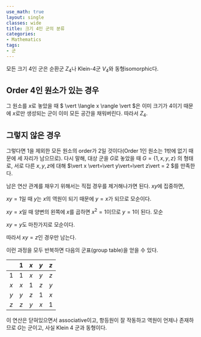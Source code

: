 ```yaml
---
use_math: true
layout: single
classes: wide
title: 크기 4인 군의 분류
categories:
- Mathematics
tags:
- 군
---
```




모든 크기 4인 군은 순환군 $Z_4$나 Klein-4군 $V_4$와 동형isomorphic다.



## Order 4인 원소가 있는 경우

그 원소를 $x$로 놓았을 때 $ \vert \langle x \rangle \vert $은 이미 크기가 4이기 때문에 $x$로만 생성되는 군이 이미 모든 공간을 채워버린다. 따라서 $Z_4$.



## 그렇지 않은 경우

그렇다면 1을 제외한 모든 원소의 order가 2일 것이다(Order 1인 원소는 1밖에 없기 때문에 세 자리가 남으므로). 다시 말해, 대상 군을 $G$로 놓았을 때  $G = \{1,x,y,z\}$ 의 형태로, 서로 다른 $x,y,z$에 대해 $\vert x \vert=\vert y\vert=\vert z\vert = 2 $를 만족한다.

남은 연산 관계를 채우기 위해서는 직접 경우를 제거해나가면 된다. $xy$에 집중하면,

$xy=1$일 때 $y$는 $x$의 역원이 되기 때문에 $y=x$가 되므로 모순이다.

$xy = x$일 때 양변의 왼쪽에 $x$를 곱하면 $x^2 = 1$이므로 $y = 1$이 된다. 모순

$xy = y$도 마찬가지로 모순이다.

따라서 $xy = z$인 경우만 남는다.

이런 과정을 모두 반복하면 다음의 군표(group table)을 얻을 수 있다.

||1 |$x$|$y$|$z$|
|:---:| :---: | :---: | :---: | :---: |
|1 | 1 | $x$     |   $y$    |   $z$    |
|$x$| $x$| 1|$z$|$y$|
|$y$|$y$| $z$|1|$x$|
|$z$| $z$| $y$ |$x$|1|

이 연산은 닫혀있으면서 associative이고, 항등원이 잘 작동하고 역원이 언제나 존재하므로 $G$는 군이고, 사실 Klein 4 군과 동형이다.

